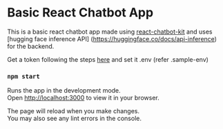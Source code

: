 # Basic React Chatbot App

This is a basic react chatbot app made using [react-chatbot-kit](https://fredrikoseberg.github.io/react-chatbot-kit-docs/) and uses [hugging face inference API] (https://huggingface.co/docs/api-inference) for the backend.

Get a token following the steps [here](https://huggingface.co/docs/api-inference/quicktour) and set it .env (refer .sample-env)


### `npm start`

Runs the app in the development mode.\
Open [http://localhost:3000](http://localhost:3000) to view it in your browser.

The page will reload when you make changes.\
You may also see any lint errors in the console.
